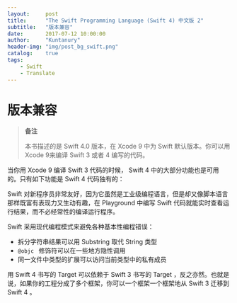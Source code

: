 ```yaml
---
layout:     post
title:      "The Swift Programming Language (Swift 4) 中文版 2"
subtitle:   "版本兼容"
date:       2017-07-12 10:00:00
author:     "Kuntanury"
header-img: "img/post_bg_swift.png"
catalog:    true
tags:
    - Swift
    - Translate
---
```

# 版本兼容

> **备注**
>
> 本书描述的是 Swift 4.0 版本，在 Xcode 9 中为 Swift 默认版本。你可以用Xcode 9来编译 Swift 3 或者 4 编写的代码。

当你用 Xcode 9 编译 Swift 3 代码的时候， Swift 4 中的大部分功能也是可用的。只有如下功能是 Swift 4 代码独有的：

Swift 对新程序员非常友好，因为它虽然是工业级编程语言，但是却又像脚本语言那样既富有表现力又生动有趣，在 Playground 中编写 Swift 代码就能实时查看运行结果，而不必经常性的编译运行程序。

Swift 采用现代编程模式来避免各种基本性编程错误：

* 拆分字符串结果可以用 Substring 取代 String 类型
* ```@objc ``` 修饰符可以在一些地方隐性调用
* 同一文件中类型的扩展可以访问当前类型中的私有成员

用 Swift 4 书写的 Target 可以依赖于 Swift 3 书写的 Target ，反之亦然。也就是说，如果你的工程分成了多个框架，你可以一个框架一个框架地从 Swift 3 迁移到 Swift 4 。
